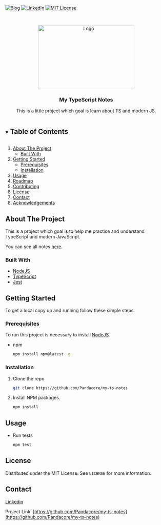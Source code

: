 
<!-- PROJECT SHIELDS -->
<!--
*** I'm using markdown "reference style" links for readability.
*** Reference links are enclosed in brackets [ ] instead of parentheses ( ).
*** See the bottom of this document for the declaration of the reference variables
*** for contributors-url, forks-url, etc. This is an optional, concise syntax you may use.
*** https://www.markdownguide.org/basic-syntax/#reference-style-links
-->
[![Blog][blog-shield]][blog-url]
[![LinkedIn][linkedin-shield]][linkedin-url]
[![MIT License][license-shield]][license-url]



<!-- PROJECT LOGO -->
<br />
<p align="center">
  <a href="https://github.com/Pandacore/my-ts-notes">
    <img src="https://javadesde0.com/wp-content/uploads/typescript.jpg" alt="Logo" width="300" height="200">
  </a>

  <h3 align="center">My TypeScript Notes</h3>

  <p align="center">
    This is a little project which goal is learn about TS and modern JS.
    <br />
  </p>
</p>



<!-- TABLE OF CONTENTS -->
<details open="open">
  <summary><h2 style="display: inline-block">Table of Contents</h2></summary>
  <ol>
    <li>
      <a href="#about-the-project">About The Project</a>
      <ul>
        <li><a href="#built-with">Built With</a></li>
      </ul>
    </li>
    <li>
      <a href="#getting-started">Getting Started</a>
      <ul>
        <li><a href="#prerequisites">Prerequisites</a></li>
        <li><a href="#installation">Installation</a></li>
      </ul>
    </li>
    <li><a href="#usage">Usage</a></li>
    <li><a href="#roadmap">Roadmap</a></li>
    <li><a href="#contributing">Contributing</a></li>
    <li><a href="#license">License</a></li>
    <li><a href="#contact">Contact</a></li>
    <li><a href="#acknowledgements">Acknowledgements</a></li>
  </ol>
</details>



<!-- ABOUT THE PROJECT -->
## About The Project

This is a project which goal is to help me practice and understand TypeScript and modern JavaScript.

You can see all notes [here](https://github.com/Pandacore/my-ts-notes/notes.md).


### Built With

* [NodeJS](https://nodejs.org/es/)
* [TypeScript](https://www.typescriptlang.org/)
* [Jest](https://jestjs.io/es-ES/)



<!-- GETTING STARTED -->
## Getting Started

To get a local copy up and running follow these simple steps.



### Prerequisites

To run this project is necessary to install [NodeJS](https://nodejs.org/es/). 
* npm
  ```sh
  npm install npm@latest -g
  ```

### Installation

1. Clone the repo
   ```sh
   git clone https://github.com/Pandacore/my-ts-notes
   ```
2. Install NPM packages
   ```sh
   npm install
   ```



<!-- USAGE EXAMPLES -->
## Usage

* Run tests
   ```sh
   npm test
   ```


<!-- LICENSE -->
## License

Distributed under the MIT License. See `LICENSE` for more information.



<!-- CONTACT -->
## Contact

[Linkedin][linkedin-url]

Project Link: [https://github.com/Pandacore/my-ts-notes](https://github.com/Pandacore/my-ts-notes)


<!-- MARKDOWN LINKS & IMAGES -->
<!-- https://www.markdownguide.org/basic-syntax/#reference-style-links -->
[license-shield]: https://img.shields.io/github/license/Pandacore/my-readme-template.svg?style=for-the-badge
[license-url]: https://github.com/Pandacore/my-ts-notes/blob/master/LICENSE
[linkedin-shield]: https://img.shields.io/badge/-LinkedIn-black.svg?style=for-the-badge&logo=linkedin&colorB=555
[linkedin-url]: https://www.linkedin.com/in/manuel-perez-regalado/
[blog-shield]: https://img.shields.io/badge/Blog-manuelperez.dev-blue?style=for-the-badge&logo=hashnode
[blog-url]: https://manuelperez.dev/
